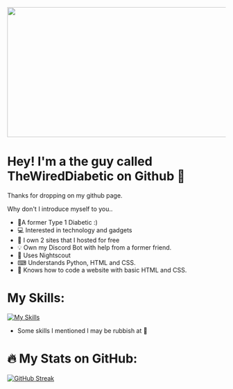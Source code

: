 <div align="center">
  <img src="https://i.pinimg.com/736x/9c/41/d9/9c41d99e60cc67e0150aa86319e9e93c.jpg" width="600" height="300"/>
</div>

# Hey! I'm a the guy called TheWiredDiabetic on Github 👋
Thanks for dropping on my github page.

Why don't I introduce myself to you..
- 💉A former Type 1 Diabetic :)
- 💻 Interested in technology and gadgets
- 🔨 I own 2 sites that I hosted for free
- 💡 Own my Discord Bot with help from a former friend.
- 📁 Uses Nightscout
- ⌨ Understands Python, HTML and CSS.
- 📜 Knows how to code a website with basic HTML and CSS.

# My Skills:
[![My Skills](https://skillicons.dev/icons?i=js,html,css,py,heroku,github,discord)](https://skillicons.dev)
- Some skills I mentioned I may be rubbish at 🤣

# :fire: My Stats on GitHub:
[![GitHub Streak](http://github-readme-streak-stats.herokuapp.com?user=TheWiredDiabetic&theme=dark&background=000000)](https://git.io/streak-stats)
